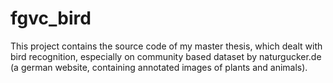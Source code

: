 # fgvc_bird
This project contains the source code of my master thesis, which dealt with bird recognition, especially on community based dataset by naturgucker.de (a german website, containing annotated images of plants and animals).
